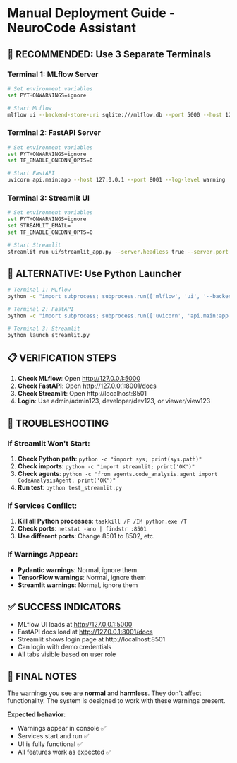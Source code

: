 # Manual Deployment Guide - NeuroCode Assistant

## 🚀 **RECOMMENDED: Use 3 Separate Terminals**

### Terminal 1: MLflow Server
```bash
# Set environment variables
set PYTHONWARNINGS=ignore

# Start MLflow
mlflow ui --backend-store-uri sqlite:///mlflow.db --port 5000 --host 127.0.0.1
```

### Terminal 2: FastAPI Server
```bash
# Set environment variables
set PYTHONWARNINGS=ignore
set TF_ENABLE_ONEDNN_OPTS=0

# Start FastAPI
uvicorn api.main:app --host 127.0.0.1 --port 8001 --log-level warning
```

### Terminal 3: Streamlit UI
```bash
# Set environment variables
set PYTHONWARNINGS=ignore
set STREAMLIT_EMAIL=
set TF_ENABLE_ONEDNN_OPTS=0

# Start Streamlit
streamlit run ui/streamlit_app.py --server.headless true --server.port 8501
```

## 🔧 **ALTERNATIVE: Use Python Launcher**

```bash
# Terminal 1: MLflow
python -c "import subprocess; subprocess.run(['mlflow', 'ui', '--backend-store-uri', 'sqlite:///mlflow.db', '--port', '5000'])"

# Terminal 2: FastAPI
python -c "import subprocess; subprocess.run(['uvicorn', 'api.main:app', '--host', '127.0.0.1', '--port', '8001'])"

# Terminal 3: Streamlit
python launch_streamlit.py
```

## 📋 **VERIFICATION STEPS**

1. **Check MLflow**: Open http://127.0.0.1:5000
2. **Check FastAPI**: Open http://127.0.0.1:8001/docs
3. **Check Streamlit**: Open http://localhost:8501
4. **Login**: Use admin/admin123, developer/dev123, or viewer/view123

## 🐛 **TROUBLESHOOTING**

### If Streamlit Won't Start:
1. **Check Python path**: `python -c "import sys; print(sys.path)"`
2. **Check imports**: `python -c "import streamlit; print('OK')"`
3. **Check agents**: `python -c "from agents.code_analysis.agent import CodeAnalysisAgent; print('OK')"`
4. **Run test**: `python test_streamlit.py`

### If Services Conflict:
1. **Kill all Python processes**: `taskkill /F /IM python.exe /T`
2. **Check ports**: `netstat -ano | findstr :8501`
3. **Use different ports**: Change 8501 to 8502, etc.

### If Warnings Appear:
- **Pydantic warnings**: Normal, ignore them
- **TensorFlow warnings**: Normal, ignore them
- **Streamlit warnings**: Normal, ignore them

## ✅ **SUCCESS INDICATORS**

- MLflow UI loads at http://127.0.0.1:5000
- FastAPI docs load at http://127.0.0.1:8001/docs
- Streamlit shows login page at http://localhost:8501
- Can login with demo credentials
- All tabs visible based on user role

## 🎯 **FINAL NOTES**

The warnings you see are **normal** and **harmless**. They don't affect functionality. The system is designed to work with these warnings present.

**Expected behavior**: 
- Warnings appear in console ✅
- Services start and run ✅
- UI is fully functional ✅
- All features work as expected ✅
